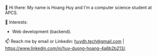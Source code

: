 👋 Hi there:
My name is Hoang Huy and I'm a computer science student at APCS.

🌱 Interests:
- Web development (backend).

📫 Reach me by email or Linkedin: huydh.tech@gmail.com | https://www.linkedin.com/in/huy-duong-hoang-4a6b2b213/.

<!---
DuongHoangHuy/DuongHoangHuy is a ✨ special ✨ repository because its `README.md` (this file) appears on your GitHub profile.
You can click the Preview link to take a look at your changes.
--->
